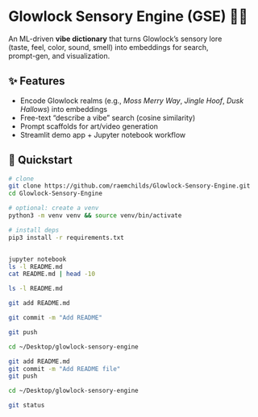 # Glowlock Sensory Engine (GSE) 🌲✨

An ML-driven **vibe dictionary** that turns Glowlock’s sensory lore  
(taste, feel, color, sound, smell) into embeddings for search,  
prompt-gen, and visualization.

## ✨ Features
- Encode Glowlock realms (e.g., *Moss Merry Way*, *Jingle Hoof*, *Dusk Hallows*) into embeddings  
- Free-text “describe a vibe” search (cosine similarity)  
- Prompt scaffolds for art/video generation  
- Streamlit demo app + Jupyter notebook workflow  

## 🚀 Quickstart
```bash
# clone
git clone https://github.com/raemchilds/Glowlock-Sensory-Engine.git
cd Glowlock-Sensory-Engine

# optional: create a venv
python3 -m venv venv && source venv/bin/activate

# install deps
pip3 install -r requirements.txt


jupyter notebook
ls -l README.md
cat README.md | head -10

ls -l README.md

git add README.md

git commit -m "Add README"

git push

cd ~/Desktop/glowlock-sensory-engine

git add README.md
git commit -m "Add README file"
git push

cd ~/Desktop/glowlock-sensory-engine

git status

